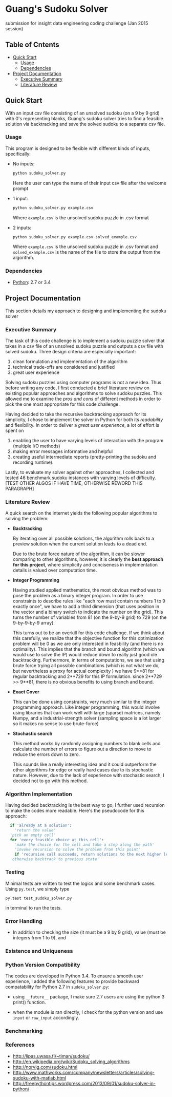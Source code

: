Guang's Sudoku Solver
=====================

submission for insight data engineering coding challenge (Jan 2015 session)

## Table of Cntents
- [Quick Start](#quick-start)
  - [Usage](#usage)
  - [Dependencies](#dependencies)
- [Project Documentation](#project-documentation)
  - [Executive Summary](#executive-summary)
  - [Literature Review](#literature-review)


## Quick Start
With an input csv file consisting of an unsolved sudoku (on a 9 by 9 grid) with 0's
representing blanks, Guang's sudoku solver tries to find a feasible solution via backtracking
and save the solved sudoku to a separate csv file.

### Usage
This program is designed to be flexible with different kinds of inputs, specifically:

- No inputs:

  ```python
  python sudoku_solver.py
  ```

  Here the user can type the name of their input csv file after the welcome prompt

- 1 input:

  ```python
  python sudoku_solver.py example.csv
  ```

  Where `example.csv` is the unsolved sudoku puzzle in .csv format

- 2 inputs:

  ```python
  python sudoku_solver.py example.csv solved_example.csv
  ```

  Where `example.csv` is the unsolved sudoku puzzle in .csv format and `solved_example.csv`
  is the name of the file to store the output from the algorithm.


### Dependencies
- [Python](https://www.python.org): 2.7 or 3.4



## Project Documentation
This section details my approach to designing and implementing the sudoku solver


### Executive Summary

The task of this code challenge is to implement a sudoku puzzle solver that takes in a csv file
of an unsolved sudoku puzzle and outputs a csv file with solved sudoku. Three design criteria
are especially important: 

1. clean formulation and implementation of the algorithm
2. technical trade-offs are considered and justified
3. great user experience

Solving sudoku puzzles
using computer programs is not a new idea. Thus before writing any code, I first conducted a
brief literature review on existing popular approaches and algorithms to solve sudoku puzzles.
This
allowed me to examine the *pros and cons* of different methods in order to pick the one most
appropriate for this code challenge.

Having decided to take the recursive backtracking approach for its simplicity, I chose
to implement
the solver in Python for both its *readability* and flexibility. In order to deliver a *great
user experience*, a lot of effort is spent on

1. enabling the user to have varying levels of interaction with the program (multiple
   I/O methods)
2. making error messages informative and helpful
3. creating useful intermediate reports (pretty-printing the sudoku and recording runtime).

Lastly, to evaluate my solver against other approaches, I collected and tested 46 benchmark
sudoku instances with varying levels of difficulty. [TEST OTHER ALGOS IF HAVE TIME, OTHERWISE
REWORD THIS PARAGRAPH]

### Literature Review
A quick search on the internet yields the following popular algorithms to solving the problem:


- **Backtracking**

  By iterating over all possible solutions, the algorithm rolls back to a preview solution
  when the current solution leads to a dead end.

  Due to the brute force nature of the algorithm, it can be slower comparing to other
  algorithms, however, it is clearly the **best approach for this project**, where
  simplicity and conciseness
  in implementation details is valued over computation time.

- **Integer Programming**

  Having studied applied mathematics, the most obvious method was to pose the problem as a 
  binary integer program. In order to use constraints
  to describe rules like "each row must contain numbers 1 to 9 exactly once", we have to add a
  third dimension (that uses position in the vector and a binary switch to indicate the number
  on the grid).
  This turns the number of variables from 81 (on the 9-by-9 grid) to 729 (on the 9-by-9-by-9
  array).

  This turns out to be an overkill for this code challenge. If we think about this carefully,
  we realize that the objective function for this optimization problem will be 0 as we are only
  interested in feasbility (and there is no optimality). This implies that the branch and bound
  algorithm (which we would use to solve the IP) would reduce down to really just good ole
  backtracking. Furthermore, in terms of computations, we see that using brute force trying all
  possible combinations (which is not what we do, but nevertheless a proxy for actual complexity
  ) we have 9\*\*81 for regular backtracking and 2\*\*729 for this IP formulation. since
  2\*\*729 >> 9\*\*81, there is no obvious benefits to using branch and bound.

- **Exact Cover**

  This can be done using constraints, very much similar to the integer programming approach.
  Like integer programming, this would involve using libraries that can work well with
  large (sparse) matrices, namely Numpy, and a industrial-strength solver (sampling space is
  a lot larger so it makes no sense to use brute-force)

- **Stochastic search**

  This method works by randomly assigning numbers to blank cells and calculate the number
  of errors to figure out a direction to move to reduce the errors down to zero.

  This sounds like a really interesting idea and it could outperform the other algorithms
  for edge or really hard cases due to its stochastic nature. However, due to the lack
  of experience with stochastic search, I decided not to go with this method.



### Algorithm Implementation
Having decided backtracking is the best way to go, I further used recursion to make
the codes more readable. Here's the pseudocode for this approach:

```python
  if 'already at a solution':
    'return the value'
  'pick an empty cell'
  for 'every feasible choice at this cell':
    'make the choice for the cell and take a step along the path'
    'invoke recursion to solve the problem from this point'
    if 'recursive call succeeds, return solutions to the next higher level'
  'otherwise backtrack to previous state'
```


### Testing
Minimal tests are written to test the logics and some benchmark cases. Using `py.test`, we
simply type
```
py.test test_sudoku_solver.py
```
in terminal to run the tests.


### Error Handling
- In addition to checking the size (it must be a 9 by 9 grid), value (must be integers from 1
to 9), and


### Existence and Uniqueness



### Python Version Compatibility
The codes are developed in Python 3.4. To ensure a smooth user experience, I added the
following features to provide backward compatability for Python 2.7 in `sudoku_solver.py`:

- using `__future__` package, I make sure 2.7 users are using the python 3 print() function.

- when the module is ran directly, I check for the python version and use `input` or
  `raw_input` accordingly.



### Benchmarking




### References

- http://lipas.uwasa.fi/~timan/sudoku/
- http://en.wikipedia.org/wiki/Sudoku_solving_algorithms
- http://norvig.com/sudoku.html
- http://www.mathworks.com/company/newsletters/articles/solving-sudoku-with-matlab.html
- http://freepythontips.wordpress.com/2013/09/01/sudoku-solver-in-python/
